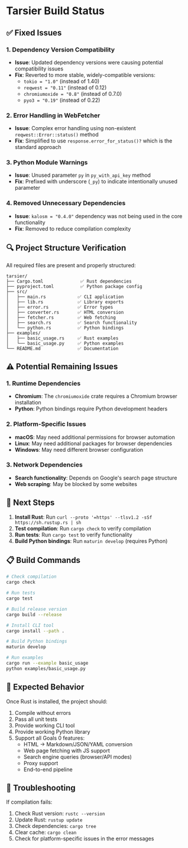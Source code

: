 # Tarsier Build Status

## ✅ Fixed Issues

### 1. Dependency Version Compatibility
- **Issue**: Updated dependency versions were causing potential compatibility issues
- **Fix**: Reverted to more stable, widely-compatible versions:
  - `tokio = "1.0"` (instead of 1.40)
  - `reqwest = "0.11"` (instead of 0.12)
  - `chromiumoxide = "0.8"` (instead of 0.7.0)
  - `pyo3 = "0.19"` (instead of 0.22)

### 2. Error Handling in WebFetcher
- **Issue**: Complex error handling using non-existent `reqwest::Error::status()` method
- **Fix**: Simplified to use `response.error_for_status()?` which is the standard approach

### 3. Python Module Warnings
- **Issue**: Unused parameter `py` in `py_with_api_key` method
- **Fix**: Prefixed with underscore (`_py`) to indicate intentionally unused parameter

### 4. Removed Unnecessary Dependencies
- **Issue**: `kalosm = "0.4.0"` dependency was not being used in the core functionality
- **Fix**: Removed to reduce compilation complexity

## 🔍 Project Structure Verification

All required files are present and properly structured:

```
tarsier/
├── Cargo.toml              ✅ Rust dependencies
├── pyproject.toml          ✅ Python package config
├── src/
│   ├── main.rs            ✅ CLI application
│   ├── lib.rs             ✅ Library exports
│   ├── error.rs           ✅ Error types
│   ├── converter.rs       ✅ HTML conversion
│   ├── fetcher.rs         ✅ Web fetching
│   ├── search.rs          ✅ Search functionality
│   └── python.rs          ✅ Python bindings
├── examples/
│   ├── basic_usage.rs     ✅ Rust examples
│   └── basic_usage.py     ✅ Python examples
└── README.md              ✅ Documentation
```

## ⚠️ Potential Remaining Issues

### 1. Runtime Dependencies
- **Chromium**: The `chromiumoxide` crate requires a Chromium browser installation
- **Python**: Python bindings require Python development headers

### 2. Platform-Specific Issues
- **macOS**: May need additional permissions for browser automation
- **Linux**: May need additional packages for browser dependencies
- **Windows**: May need different browser configuration

### 3. Network Dependencies
- **Search functionality**: Depends on Google's search page structure
- **Web scraping**: May be blocked by some websites

## 🚀 Next Steps

1. **Install Rust**: Run `curl --proto '=https' --tlsv1.2 -sSf https://sh.rustup.rs | sh`
2. **Test compilation**: Run `cargo check` to verify compilation
3. **Run tests**: Run `cargo test` to verify functionality
4. **Build Python bindings**: Run `maturin develop` (requires Python)

## 📋 Build Commands

```bash
# Check compilation
cargo check

# Run tests
cargo test

# Build release version
cargo build --release

# Install CLI tool
cargo install --path .

# Build Python bindings
maturin develop

# Run examples
cargo run --example basic_usage
python examples/basic_usage.py
```

## 🎯 Expected Behavior

Once Rust is installed, the project should:
1. Compile without errors
2. Pass all unit tests
3. Provide working CLI tool
4. Provide working Python library
5. Support all Goals 0 features:
   - HTML → Markdown/JSON/YAML conversion
   - Web page fetching with JS support
   - Search engine queries (browser/API modes)
   - Proxy support
   - End-to-end pipeline

## 🔧 Troubleshooting

If compilation fails:
1. Check Rust version: `rustc --version`
2. Update Rust: `rustup update`
3. Check dependencies: `cargo tree`
4. Clear cache: `cargo clean`
5. Check for platform-specific issues in the error messages 